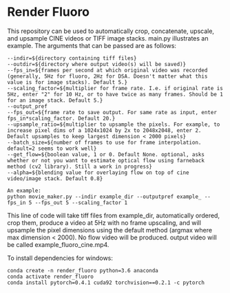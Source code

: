 # Render Fluoro
This repository can be used to automatically crop, concatenate, upscale, and upsample CINE videos or TIFF image stacks. main.py illustrates an example.
The arguments that can be passed are as follows:
```
--indir=${directory containing tiff files}
--outdir=${directory where output video(s) will be saved)}
--fps_in=${frames per second at which original video was recorded (generally, 5Hz for fluoro, 2Hz for DSA. Doesn't matter what this value is for image stacks). Default 5.}
--scaling_factor=${multiplier for frame rate. I.e. if original rate is 5Hz, enter "2" for 10 Hz, or to have twice as many frames. Should be 1 for an image stack. Default 5.}
--output_pref
--fps_out=${frame rate to save output. For same rate as input, enter fps_in*scaling_factor. Default 20.}
--upsample_ratio=${multiplier to upsample the pixels. For example, to increase pixel dims of a 1024x1024 by 2x to 2048x2048, enter 2. Default upsamples to keep largest dimension < 2000 pixels}
--batch_size=${number of frames to use for frame interpolation. default=2 seems to work well}
--get_flow=${boolean value, 1 or 0. Default None. optional, asks whether or not you want to estimate optical flow using farneback method (cv2 library). Still a work in progress}
--alpha=${blending value for overlaying flow on top of cine video/image stack. Default 0.8}

An example:
python movie_maker.py --indir example_dir --outputpref example_ --fps_in 5 --fps_out 5 --scaling_factor 1
```
This line of code will take tiff files from example_dir, automatically ordered, crop them, produce a video at 5Hz with no frame upscaling, and will upsample the pixel dimensions using the default method (argmax where max dimension < 2000). No flow video will be produced. output video will be called example_fluoro_cine.mp4.

To install dependencies for windows:
```
conda create -n render_fluoro python=3.6 anaconda
conda activate render_fluoro
conda install pytorch=0.4.1 cuda92 torchvision==0.2.1 -c pytorch
```
